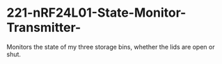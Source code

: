 # 221-nRF24L01-State-Monitor-Transmitter-
Monitors the state of my three storage bins, whether the lids are open or shut.
